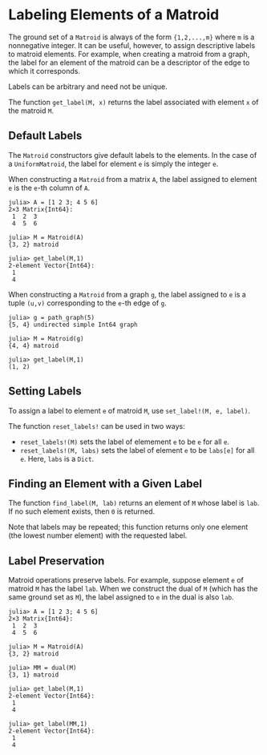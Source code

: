 # Labeling Elements of a Matroid

The ground set of a `Matroid` is always of the form `{1,2,...,m}` where `m`
is a nonnegative integer. It can be useful, however, to assign descriptive
labels to matroid elements. For example, when creating a matroid from a graph,
the label for an element of the matroid can be a descriptor of the edge to which
it corresponds. 

Labels can be arbitrary and need not be unique. 

The function `get_label(M, x)` returns the label associated with element `x` of
the matroid `M`.



## Default Labels

The `Matroid` constructors give default labels to the elements. 
In the case of a `UniformMatroid`, the label for element `e` is simply the integer `e`.

When constructing a `Matroid` from a matrix `A`, the label assigned to element `e` 
is the `e`-th column of `A`.
```
julia> A = [1 2 3; 4 5 6]
2×3 Matrix{Int64}:
 1  2  3
 4  5  6

julia> M = Matroid(A)
{3, 2} matroid

julia> get_label(M,1)
2-element Vector{Int64}:
 1
 4
```
When constructing a `Matroid` from a graph `g`, the label assigned to `e` is a tuple `(u,v)`
corresponding to the `e`-th edge of `g`. 
```
julia> g = path_graph(5)
{5, 4} undirected simple Int64 graph

julia> M = Matroid(g)
{4, 4} matroid

julia> get_label(M,1)
(1, 2)
```

## Setting Labels

To assign a label to element `e` of matroid `M`, use `set_label!(M, e, label)`.

The function `reset_labels!` can be used in two ways:
* `reset_labels!(M)` sets the label of elemement `e` to be `e` for all `e`.
* `reset_labels!(M, labs)` sets the label of element `e` to be `labs[e]` for all `e`. Here, `labs` is a `Dict`.

## Finding an Element with a Given Label

The function `find_label(M, lab)` returns an element of `M` whose label is `lab`. 
If no such element exists, then `0` is returned. 

Note that labels may be repeated; this
function returns only one element (the lowest number element) with the requested label. 

## Label Preservation

Matroid operations preserve labels. For example, suppose element `e` of matroid `M`
has the label `lab`. When we construct the dual of `M` (which has the same ground
set as `M`), the label assigned to `e` in the dual is also `lab`.

```
julia> A = [1 2 3; 4 5 6]
2×3 Matrix{Int64}:
 1  2  3
 4  5  6

julia> M = Matroid(A)
{3, 2} matroid

julia> MM = dual(M)
{3, 1} matroid

julia> get_label(M,1)
2-element Vector{Int64}:
 1
 4

julia> get_label(MM,1)
2-element Vector{Int64}:
 1
 4
```
